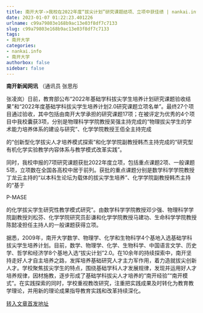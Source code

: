 ```yaml
---
title: 南开大学->我校在2022年度“拔尖计划”研究课题结项、立项中获佳绩 | nankai.info
date: 2023-01-07 01:22:23.401226
urlname: c99a79803e168b9ac13e03f8df7c7133
slug: c99a79803e168b9ac13e03f8df7c7133
tags: 
- 南开大学
categories:
- nankai.info
- 南开大学
authorbox: false
sidebar: false
---
```

**南开新闻网讯** （通讯员 张思彤

张凌岚）日前，教育部公布“2022年基础学科拔尖学生培养计划研究课题验收结果”和“2022年度基础学科拔尖学生培养计划2.0研究课题立项名单”。最终27个项目通过验收，其中包括由南开大学承担的研究课题17项；在被评定为优秀的4个项目中我校囊获3项，分别是物理科学学院教授吴强主持完成的“物理拔尖学生的学术能力培养体系的建设与研究”、化学学院教授王佰全主持完成
<!--more-->
的“创新型化学拔尖人才培养模式探索”和化学学院副教授韩杰主持完成的“研究型有机化学实验教学内容体系与教学模式改革实践”。

同时，我校申报的7项研究课题获批2022年度立项，包括重点课题2项、一般课题5项，立项数在全国各高校中居于前列。获批的重点课题分别是数学科学学院教授丁龙云主持的“以本科生论坛为载体的拔尖学生培养”、化学学院副教授韩杰主持的“基于

P-MASE

的化学拔尖学生研究性教学模式研究”。由数学科学学院教授邓少强、物理科学学院副教授刘松芬、化学学院研究员彭谦和化学学院教授马建功、生命科学学院教授陈懿凌担任主持人的一般课题获得立项。

据悉，2009年，南开大学数学、物理学、化学和生物科学4个基地入选基础学科拔尖学生培养计划。目前，数学、物理学、化学、生物科学、中国语言文学、历史学、哲学和经济学8个基地入选“拔尖计划”2.0。在10余年的持续探索中，南开坚持走好人才自主培养之路，发挥培养基础研究人才主力军作用，着力造就拔尖创新人才。学校聚焦拔尖学生的特点，围绕基础学科人才发展规律，发现并运用好人才培养规律，因材施教，逐步形成了基础学科拔尖人才培养的“南开经验”“南开模式”。在实践探索的同时，学校重视教改研究，注重把实践成果及时转化为教育教学理论，并用新的理论成果指导教育实践和改革持续深化。



[转入文章首发地址](http://news.nankai.edu.cn/ywsd/system/2022/12/30/030054148.shtml)